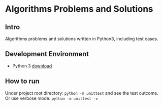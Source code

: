 # Algorithms Problems and Solutions

## Intro
Algorithms problems and solutions written in Python3, including test cases.

## Development Environment
* Python 3 [download](https://www.python.org/downloads/) 

## How to run
Under project root directory: `python -m unittest` and see the test outcome.<br>
Or use verbose mode: `python -m unittest -v`